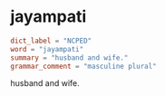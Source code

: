 # jayampati

``` toml
dict_label = "NCPED"
word = "jayampati"
summary = "husband and wife."
grammar_comment = "masculine plural"
```

husband and wife.

